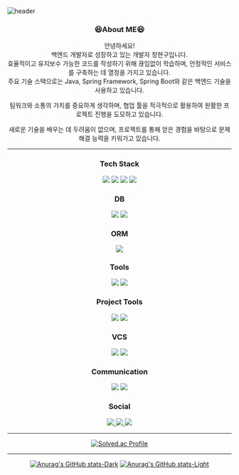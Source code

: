   ![header](https://capsule-render.vercel.app/api?type=waving&color=0:2C2C2C,100:FFFFFF&height=250&section=header&text=Jhynguu's%20GitHub!&fontSize=70&animation=scaleIn&fontAlignY=40&fontColor=)
  <div align='center'>
  
  ### 😆About ME😆<br>
  안녕하세요!<br>
  백엔드 개발자로 성장하고 있는 개발자 정현구입니다.<br>
  효율적이고 유지보수 가능한 코드를 작성하기 위해 끊임없이 학습하며, 안정적인 서비스를 구축하는 데 열정을 가지고 있습니다.<br>
  주요 기술 스택으로는 Java, Spring Framework, Spring Boot와 같은 백엔드 기술을 사용하고 있습니다.<br>

  팀워크와 소통의 가치를 중요하게 생각하며, 협업 툴을 적극적으로 활용하여 원활한 프로젝트 진행을 도모하고 있습니다.<br>

  새로운 기술을 배우는 데 두려움이 없으며, 프로젝트를 통해 얻은 경험을 바탕으로 문제 해결 능력을 키워가고 있습니다.<br>
  <hr>

  ### Tech Stack<br>
  <img src="https://img.shields.io/badge/java-007396?style=for-the-badge&logo=java&logoColor=white"> 
  <img src="https://img.shields.io/badge/Spring-6DB33F?style=for-the-badge&logo=Spring&logoColor=white">
  <img src="https://img.shields.io/badge/springboot-6DB33F?style=for-the-badge&logo=springboot&logoColor=white">
  <img src="https://img.shields.io/badge/Spring Security-6DB33F?style=for-the-badge&logo=Spring Security&logoColor=white">

  ### DB<br>
  <img src="https://img.shields.io/badge/MySQL-4479A1?style=for-the-badge&logo=MySQL&logoColor=white">
  <img src="https://img.shields.io/badge/JDBC-007396?style=for-the-badge&logo=Databricks&logoColor=white">

  ### ORM<br>
  <img src="https://img.shields.io/badge/JPA-6DB33F?style=for-the-badge&logo=Hibernate&logoColor=white">


  ### Tools<br>
  <img src="https://img.shields.io/badge/IntelliJ IDEA-000000?style=for-the-badge&logo=IntelliJ-IDEA&logoColor=white">
  <img src="https://img.shields.io/badge/VSCode-007ACC?style=for-the-badge&logo=Visual-Studio-Code&logoColor=white">

  ### Project Tools<br>
  <img src="https://img.shields.io/badge/Notion-000000?style=for-the-badge&logo=Notion&logoColor=white">
  <img src="https://img.shields.io/badge/Jira-0052CC?style=for-the-badge&logo=Jira&logoColor=white">

  ### VCS<br>
  <img src="https://img.shields.io/badge/github-181717?style=for-the-badge&logo=github&logoColor=white">
  <img src="https://img.shields.io/badge/git-F05032?style=for-the-badge&logo=git&logoColor=white">

  ### Communication<br>
  <img src="https://img.shields.io/badge/Slack-4A154B?style=for-the-badge&logo=Slack&logoColor=white">
  <img src="https://img.shields.io/badge/Discord-5865F2?style=for-the-badge&logo=Discord&logoColor=white">
  
  ### Social
  <a href=https://www.instagram.com/jhyngu/> <img src="https://img.shields.io/badge/Instagram-E4405F?style=for-the-badge&logo=Instagram&logoColor=white&link=https://www.instagram.com/jhyngu/"> </a>
  <a href=https://jhyngu.tistory.com/> <img src="https://img.shields.io/badge/Tistory-000000?style=for-the-badge&logo=Tistory&logoColor=white&link=https://jhyngu.tistory.com/"> </a>
  <a href=mailto:jhyngu0531@gmail.com> <img src="https://img.shields.io/badge/Gmail-EA4335?style=for-the-badge&logo=Gmail&logoColor=white&link=mailto:jhyngu0531@gmail.com"> </a>
  <hr>

[![Solved.ac Profile](http://mazassumnida.wtf/api/v2/generate_badge?boj=hyungu0531)](https://solved.ac/이름/)

<hr>

[![Anurag's GitHub stats-Dark](https://github-readme-stats.vercel.app/api?username=jhynguu&show_icons=true&theme=dark#gh-dark-mode-only)](https://github.com/jhynguu/github-readme-stats#gh-dark-mode-only)
[![Anurag's GitHub stats-Light](https://github-readme-stats.vercel.app/api?username=jhynguu&show_icons=true&theme=default#gh-light-mode-only)](https://github.com/jhynguu/github-readme-stats#gh-light-mode-only)
</div>
